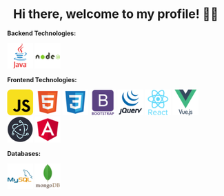 <p align="center">
  <h1 align="center">  Hi there, welcome to my profile! 👩‍💻</h1>
</p>

<!--
**gisellequarto/gisellequarto** is a ✨ _special_ ✨ repository because its `README.md` (this file) appears on your GitHub profile.

Here are some ideas to get you started:

- 🔭 I’m currently working on ...
- 🌱 I’m currently learning ...
- 👯 I’m looking to collaborate on ...
- 🤔 I’m looking for help with ...
- 💬 Ask me about ...
- 📫 How to reach me: ...
- 😄 Pronouns: ...
- ⚡ Fun fact: ...
-->
__Backend Technologies:__
<br/>
<p align="left">
<img src="https://github.com/gisellequarto/gisellequarto/blob/main/icons/java_icon.png" alt="java" width="60" height="60"/>
<img src="https://github.com/gisellequarto/gisellequarto/blob/main/icons/nodejs_icon.png" alt="nodejs" width="60" height="60"/>
</p>

__Frontend Technologies:__
<br/>
<p align="left">
<img src="https://github.com/gisellequarto/gisellequarto/blob/main/icons/javascript_icon.png" alt="javascript" width="60" height="60"/>
<img src="https://github.com/gisellequarto/gisellequarto/blob/main/icons/html_icon.png" alt="html5" width="60" height="60"/>
<img src="https://github.com/gisellequarto/gisellequarto/blob/main/icons/css_icon.png" alt="css3" width="60" height="60"/>
<img src="https://github.com/gisellequarto/gisellequarto/blob/main/icons/bootstrap_icon.png" alt="bootstrap" width="60" height="60"/>
<img src="https://github.com/gisellequarto/gisellequarto/blob/main/icons/jquery_icon.png" alt="jquery" width="60" height="60"/>
<img src="https://github.com/gisellequarto/gisellequarto/blob/main/icons/react_icon.png" alt="react" width="60" height="60"/>
<img src="https://github.com/gisellequarto/gisellequarto/blob/main/icons/vuejs_icon.png" alt="vue" width="60" height="60"/>
<img src="https://github.com/gisellequarto/gisellequarto/blob/main/icons/electron_icon.png" alt="electron" width="60" height="60"/>
<img src="https://github.com/gisellequarto/gisellequarto/blob/main/icons/angular_icon.png" alt="angular" width="60" height="60"/>
</p>

__Databases:__
<br/>
<p align="left">
<img src="https://github.com/gisellequarto/gisellequarto/blob/main/icons/mysql_icon.png" alt="java" width="60" height="60"/>
<img src="https://github.com/gisellequarto/gisellequarto/blob/main/icons/mongodb_icon.png" alt="nodejs" width="60" height="60"/>
</p>

